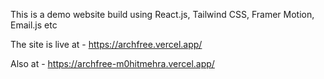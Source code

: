 


This is a demo website build using React.js, Tailwind CSS, Framer Motion, Email.js etc


The site is live at - https://archfree.vercel.app/

Also at  - https://archfree-m0hitmehra.vercel.app/

 
